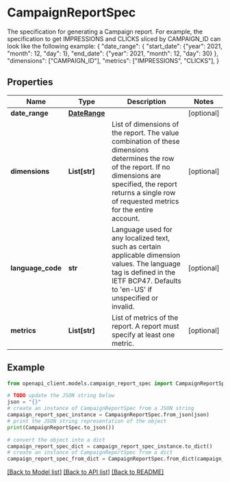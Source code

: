 # CampaignReportSpec

The specification for generating a Campaign report. For example, the specification to get IMPRESSIONS and CLICKS sliced by CAMPAIGN_ID can look like the following example: { \"date_range\": { \"start_date\": {\"year\": 2021, \"month\": 12, \"day\": 1}, \"end_date\": {\"year\": 2021, \"month\": 12, \"day\": 30} }, \"dimensions\": [\"CAMPAIGN_ID\"], \"metrics\": [\"IMPRESSIONS\", \"CLICKS\"], }

## Properties

Name | Type | Description | Notes
------------ | ------------- | ------------- | -------------
**date_range** | [**DateRange**](DateRange.md) |  | [optional] 
**dimensions** | **List[str]** | List of dimensions of the report. The value combination of these dimensions determines the row of the report. If no dimensions are specified, the report returns a single row of requested metrics for the entire account. | [optional] 
**language_code** | **str** | Language used for any localized text, such as certain applicable dimension values. The language tag is defined in the IETF BCP47. Defaults to &#39;en-US&#39; if unspecified or invalid. | [optional] 
**metrics** | **List[str]** | List of metrics of the report. A report must specify at least one metric. | [optional] 

## Example

```python
from openapi_client.models.campaign_report_spec import CampaignReportSpec

# TODO update the JSON string below
json = "{}"
# create an instance of CampaignReportSpec from a JSON string
campaign_report_spec_instance = CampaignReportSpec.from_json(json)
# print the JSON string representation of the object
print(CampaignReportSpec.to_json())

# convert the object into a dict
campaign_report_spec_dict = campaign_report_spec_instance.to_dict()
# create an instance of CampaignReportSpec from a dict
campaign_report_spec_from_dict = CampaignReportSpec.from_dict(campaign_report_spec_dict)
```
[[Back to Model list]](../README.md#documentation-for-models) [[Back to API list]](../README.md#documentation-for-api-endpoints) [[Back to README]](../README.md)


